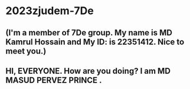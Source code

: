# 2023zjudem-7De
## (I'm a member of 7De group. My name is MD Kamrul Hossain and My ID: is 22351412. Nice to meet you.)

## HI, EVERYONE. How are you doing? I am MD MASUD PERVEZ PRINCE . 
